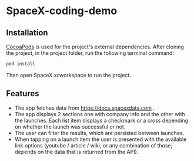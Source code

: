 # SpaceX-coding-demo

## Installation

[CocoaPods](http://cocoapods.org/) is used for the project's external dependencies. After cloning the project, in the project folder, run the following terminal command:

```ruby
pod install
```

Then open SpaceX.xcworkspace to run the project.

## Features

- The app fetches data from https://docs.spacexdata.com .
- The app displays 2 sections one with company info and the other with the launches. Each list item displays a checkmark or a cross depending on whether the launch was successful or not.
- The user can filter the results, which are persisted between launches.
- When tapping on a launch item the user is presented with the available link options (youtube / article / wiki, or any combination of those; depends on the data that is returned from the API).
